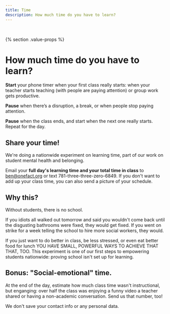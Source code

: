 ```yaml
---
title: Time
description: How much time do you have to learn?
---
```


&nbsp;

{% section .value-props %}

# How much time do you have to learn?

**Start** your phone timer when your first class really starts: when your teacher starts teaching (with people are paying attention) or group work gets productive. 

**Pause** when there’s a disruption, a break, or when people stop paying attention. 

**Pause** when the class ends, and start when the next one really starts. Repeat for the day.

## Share your time!

We're doing a nationwide experiment on learning time, part of our work on student mental health and belonging.

Email your **full day's learning time and your total time in class** to [ben@onefact.org](mailto:ben@onefact.org) or text 781-three-three-zero-6849. If you don't want to add up your class time, you can also send a picture of your schedule.

## Why this?

Without students, there is no school. 

If you idiots all walked out tomorrow and said you wouldn't come back until the disgusting bathrooms were fixed, they would get fixed. If you went on strike for a week telling the school to hire more social workers, they would.

If you just want to do better in class, be less stressed, or even eat better food for lunch YOU HAVE SMALL, POWERFUL WAYS TO ACHIEVE THAT THAT, TOO. This experiment is one of our first steps to empowering students nationwide: proving school isn't set up for learning.

## Bonus: "Social-emotional" time.

At the end of the day, estimate how much class time wasn't instructional, but enganging: over half the class was enjoying a funny video a teacher shared or having a non-academic conversation. Send us that number, too!

We don't save your contact info or any personal data. 
